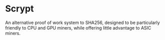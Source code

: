 # Scrypt

An alternative proof of work system to SHA256, designed to be particularly
friendly to CPU and GPU miners, while offering little advantage to ASIC miners.

